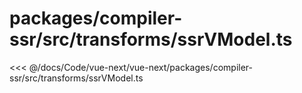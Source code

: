 # packages/compiler-ssr/src/transforms/ssrVModel.ts

<<< @/docs/Code/vue-next/vue-next/packages/compiler-ssr/src/transforms/ssrVModel.ts
